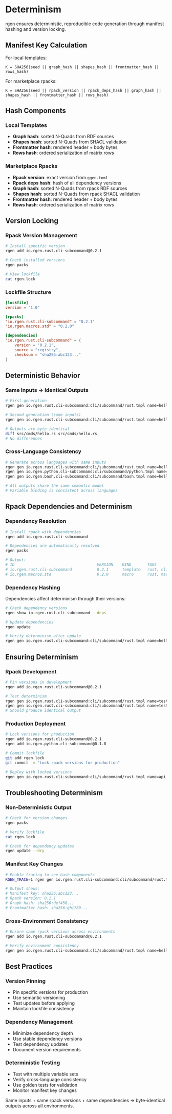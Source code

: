 # Determinism

rgen ensures deterministic, reproducible code generation through manifest hashing and version locking.

## Manifest Key Calculation

For local templates:
```
K = SHA256(seed || graph_hash || shapes_hash || frontmatter_hash || rows_hash)
```

For marketplace rpacks:
```
K = SHA256(seed || rpack_version || rpack_deps_hash || graph_hash || shapes_hash || frontmatter_hash || rows_hash)
```

## Hash Components

### Local Templates
- **Graph hash**: sorted N-Quads from RDF sources
- **Shapes hash**: sorted N-Quads from SHACL validation
- **Frontmatter hash**: rendered header + body bytes
- **Rows hash**: ordered serialization of matrix rows

### Marketplace Rpacks
- **Rpack version**: exact version from `ggen.toml`
- **Rpack deps hash**: hash of all dependency versions
- **Graph hash**: sorted N-Quads from rpack RDF sources
- **Shapes hash**: sorted N-Quads from rpack SHACL validation
- **Frontmatter hash**: rendered header + body bytes
- **Rows hash**: ordered serialization of matrix rows

## Version Locking

### Rpack Version Management

```bash
# Install specific version
rgen add io.rgen.rust.cli-subcommand@0.2.1

# Check installed versions
rgen packs

# View lockfile
cat rgen.lock
```

### Lockfile Structure

```toml
[lockfile]
version = "1.0"

[rpacks]
"io.rgen.rust.cli-subcommand" = "0.2.1"
"io.rgen.macros.std" = "0.2.0"

[dependencies]
"io.rgen.rust.cli-subcommand" = {
    version = "0.2.1",
    source = "registry",
    checksum = "sha256:abc123..."
}
```

## Deterministic Behavior

### Same Inputs → Identical Outputs

```bash
# First generation
rgen gen io.rgen.rust.cli-subcommand:cli/subcommand/rust.tmpl name=hello

# Second generation (same inputs)
rgen gen io.rgen.rust.cli-subcommand:cli/subcommand/rust.tmpl name=hello

# Outputs are byte-identical
diff src/cmds/hello.rs src/cmds/hello.rs
# No differences
```

### Cross-Language Consistency

```bash
# Generate across languages with same inputs
rgen gen io.rgen.rust.cli-subcommand:cli/subcommand/rust.tmpl name=hello
rgen gen io.rgen.python.cli-subcommand:cli/subcommand/python.tmpl name=hello
rgen gen io.rgen.bash.cli-subcommand:cli/subcommand/bash.tmpl name=hello

# All outputs share the same semantic model
# Variable binding is consistent across languages
```

## Rpack Dependencies and Determinism

### Dependency Resolution

```bash
# Install rpack with dependencies
rgen add io.rgen.rust.cli-subcommand

# Dependencies are automatically resolved
rgen packs

# Output:
# ID                                    VERSION    KIND       TAGS
# io.rgen.rust.cli-subcommand           0.2.1      template   rust, cli, clap
# io.rgen.macros.std                    0.2.0      macro      rust, macros
```

### Dependency Hashing

Dependencies affect determinism through their versions:

```bash
# Check dependency versions
rgen show io.rgen.rust.cli-subcommand --deps

# Update dependencies
rgen update

# Verify determinism after update
rgen gen io.rgen.rust.cli-subcommand:cli/subcommand/rust.tmpl name=hello --dry
```

## Ensuring Determinism

### Rpack Development

```bash
# Pin versions in development
rgen add io.rgen.rust.cli-subcommand@0.2.1

# Test determinism
rgen gen io.rgen.rust.cli-subcommand:cli/subcommand/rust.tmpl name=test1
rgen gen io.rgen.rust.cli-subcommand:cli/subcommand/rust.tmpl name=test1
# Should produce identical output
```

### Production Deployment

```bash
# Lock versions for production
rgen add io.rgen.rust.cli-subcommand@0.2.1
rgen add io.rgen.python.cli-subcommand@0.1.8

# Commit lockfile
git add rgen.lock
git commit -m "Lock rpack versions for production"

# Deploy with locked versions
rgen gen io.rgen.rust.cli-subcommand:cli/subcommand/rust.tmpl name=api
```

## Troubleshooting Determinism

### Non-Deterministic Output

```bash
# Check for version changes
rgen packs

# Verify lockfile
cat rgen.lock

# Check for dependency updates
rgen update --dry
```

### Manifest Key Changes

```bash
# Enable tracing to see hash components
RGEN_TRACE=1 rgen gen io.rgen.rust.cli-subcommand:cli/subcommand/rust.tmpl name=hello

# Output shows:
# Manifest key: sha256:abc123...
# Rpack version: 0.2.1
# Graph hash: sha256:def456...
# Frontmatter hash: sha256:ghi789...
```

### Cross-Environment Consistency

```bash
# Ensure same rpack versions across environments
rgen add io.rgen.rust.cli-subcommand@0.2.1

# Verify environment consistency
rgen gen io.rgen.rust.cli-subcommand:cli/subcommand/rust.tmpl name=hello --dry
```

## Best Practices

### Version Pinning
- Pin specific versions for production
- Use semantic versioning
- Test updates before applying
- Maintain lockfile consistency

### Dependency Management
- Minimize dependency depth
- Use stable dependency versions
- Test dependency updates
- Document version requirements

### Deterministic Testing
- Test with multiple variable sets
- Verify cross-language consistency
- Use golden tests for validation
- Monitor manifest key changes

Same inputs + same rpack versions + same dependencies ⇒ byte-identical outputs across all environments.
